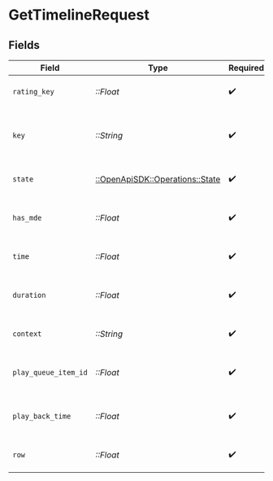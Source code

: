 # GetTimelineRequest


## Fields

| Field                                                               | Type                                                                | Required                                                            | Description                                                         |
| ------------------------------------------------------------------- | ------------------------------------------------------------------- | ------------------------------------------------------------------- | ------------------------------------------------------------------- |
| `rating_key`                                                        | *::Float*                                                           | :heavy_check_mark:                                                  | The rating key of the media item                                    |
| `key`                                                               | *::String*                                                          | :heavy_check_mark:                                                  | The key of the media item to get the timeline for                   |
| `state`                                                             | [::OpenApiSDK::Operations::State](../../models/operations/state.md) | :heavy_check_mark:                                                  | The state of the media item                                         |
| `has_mde`                                                           | *::Float*                                                           | :heavy_check_mark:                                                  | Whether the media item has MDE                                      |
| `time`                                                              | *::Float*                                                           | :heavy_check_mark:                                                  | The time of the media item                                          |
| `duration`                                                          | *::Float*                                                           | :heavy_check_mark:                                                  | The duration of the media item                                      |
| `context`                                                           | *::String*                                                          | :heavy_check_mark:                                                  | The context of the media item                                       |
| `play_queue_item_id`                                                | *::Float*                                                           | :heavy_check_mark:                                                  | The play queue item ID of the media item                            |
| `play_back_time`                                                    | *::Float*                                                           | :heavy_check_mark:                                                  | The playback time of the media item                                 |
| `row`                                                               | *::Float*                                                           | :heavy_check_mark:                                                  | The row of the media item                                           |